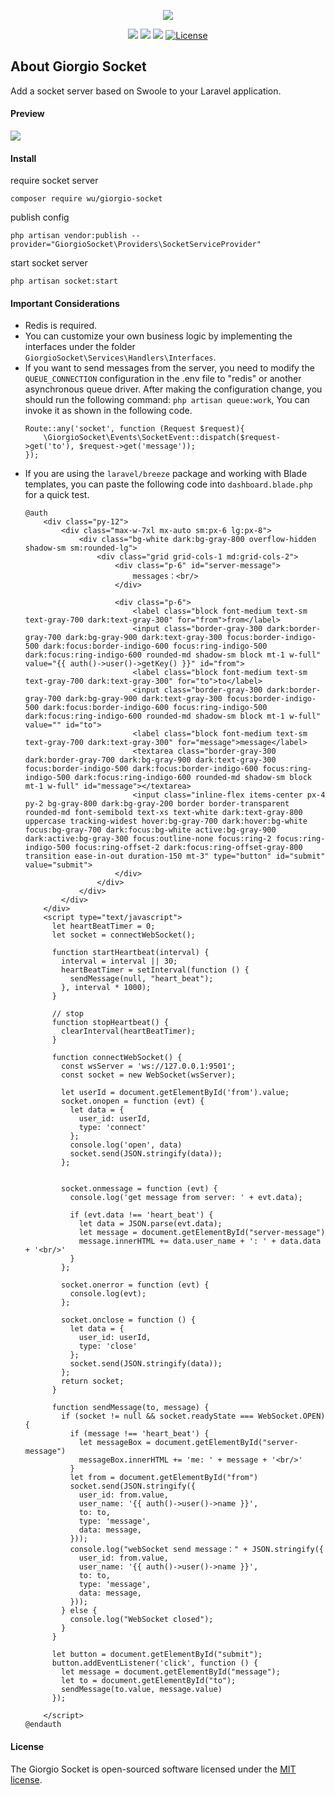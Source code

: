 <p align="center"><img src="https://m-finder.github.io/images/avatar.jpeg"></p>
<p align="center">
<img src="https://img.shields.io/badge/Author-m--finder-red">
<img src="https://img.shields.io/badge/Laravel-9.52.0-red">
<img src="https://img.shields.io/badge/Swoole-5.0.3-red">
<a href="https://packagist.org/packages/wu/giorgio-socket"><img src="https://img.shields.io/badge/License-MIT-green" alt="License"></a>
</p>

## About Giorgio Socket
Add a socket server based on Swoole to your Laravel application.

#### Preview
![](https://repository-images.githubusercontent.com/721082370/0240b5fa-69e2-4bf0-89f2-fbed407c2b54)


#### Install

require socket server
```
composer require wu/giorgio-socket
```

publish config
```
php artisan vendor:publish --provider="GiorgioSocket\Providers\SocketServiceProvider"
```

start socket server
```
php artisan socket:start
```

#### Important Considerations

* Redis is required.
* You can customize your own business logic by implementing the interfaces under the folder `GiorgioSocket\Services\Handlers\Interfaces`.
* If you want to send messages from the server, you need to modify the `QUEUE_CONNECTION` configuration in the .env file to "redis" or another asynchronous queue driver. After making the configuration change, you should run the following command: `php artisan queue:work`, You can invoke it as shown in the following code.
    ```
    Route::any('socket', function (Request $request){
        \GiorgioSocket\Events\SocketEvent::dispatch($request->get('to'), $request->get('message'));
    });
    ```
* If you are using the `laravel/breeze` package and working with Blade templates, you can paste the following code into `dashboard.blade.php` for a quick test.
  ```
  @auth
      <div class="py-12">
          <div class="max-w-7xl mx-auto sm:px-6 lg:px-8">
              <div class="bg-white dark:bg-gray-800 overflow-hidden shadow-sm sm:rounded-lg">
                  <div class="grid grid-cols-1 md:grid-cols-2">
                      <div class="p-6" id="server-message">
                          messages：<br/>
                      </div>

                      <div class="p-6">
                          <label class="block font-medium text-sm text-gray-700 dark:text-gray-300" for="from">from</label>
                          <input class="border-gray-300 dark:border-gray-700 dark:bg-gray-900 dark:text-gray-300 focus:border-indigo-500 dark:focus:border-indigo-600 focus:ring-indigo-500 dark:focus:ring-indigo-600 rounded-md shadow-sm block mt-1 w-full" value="{{ auth()->user()->getKey() }}" id="from">
                          <label class="block font-medium text-sm text-gray-700 dark:text-gray-300" for="to">to</label>
                          <input class="border-gray-300 dark:border-gray-700 dark:bg-gray-900 dark:text-gray-300 focus:border-indigo-500 dark:focus:border-indigo-600 focus:ring-indigo-500 dark:focus:ring-indigo-600 rounded-md shadow-sm block mt-1 w-full" value="" id="to">
                          <label class="block font-medium text-sm text-gray-700 dark:text-gray-300" for="message">message</label>
                          <textarea class="border-gray-300 dark:border-gray-700 dark:bg-gray-900 dark:text-gray-300 focus:border-indigo-500 dark:focus:border-indigo-600 focus:ring-indigo-500 dark:focus:ring-indigo-600 rounded-md shadow-sm block mt-1 w-full" id="message"></textarea>
                          <input class="inline-flex items-center px-4 py-2 bg-gray-800 dark:bg-gray-200 border border-transparent rounded-md font-semibold text-xs text-white dark:text-gray-800 uppercase tracking-widest hover:bg-gray-700 dark:hover:bg-white focus:bg-gray-700 dark:focus:bg-white active:bg-gray-900 dark:active:bg-gray-300 focus:outline-none focus:ring-2 focus:ring-indigo-500 focus:ring-offset-2 dark:focus:ring-offset-gray-800 transition ease-in-out duration-150 mt-3" type="button" id="submit" value="submit">
                      </div>
                  </div>
              </div>
          </div>
      </div>
      <script type="text/javascript">
        let heartBeatTimer = 0;
        let socket = connectWebSocket();

        function startHeartbeat(interval) {
          interval = interval || 30;
          heartBeatTimer = setInterval(function () {
            sendMessage(null, "heart_beat");
          }, interval * 1000);
        }

        // stop
        function stopHeartbeat() {
          clearInterval(heartBeatTimer);
        }

        function connectWebSocket() {
          const wsServer = 'ws://127.0.0.1:9501';
          const socket = new WebSocket(wsServer);

          let userId = document.getElementById('from').value;
          socket.onopen = function (evt) {
            let data = {
              user_id: userId,
              type: 'connect'
            };
            console.log('open', data)
            socket.send(JSON.stringify(data));
          };


          socket.onmessage = function (evt) {
            console.log('get message from server: ' + evt.data);

            if (evt.data !== 'heart_beat') {
              let data = JSON.parse(evt.data);
              let message = document.getElementById("server-message")
              message.innerHTML += data.user_name + ': ' + data.data + '<br/>'
            }
          };

          socket.onerror = function (evt) {
            console.log(evt);
          };

          socket.onclose = function () {
            let data = {
              user_id: userId,
              type: 'close'
            };
            socket.send(JSON.stringify(data));
          };
          return socket;
        }

        function sendMessage(to, message) {
          if (socket != null && socket.readyState === WebSocket.OPEN) {
            if (message !== 'heart_beat') {
              let messageBox = document.getElementById("server-message")
              messageBox.innerHTML += 'me: ' + message + '<br/>'
            }
            let from = document.getElementById("from")
            socket.send(JSON.stringify({
              user_id: from.value,
              user_name: '{{ auth()->user()->name }}',
              to: to,
              type: 'message',
              data: message,
            }));
            console.log("webSocket send message：" + JSON.stringify({
              user_id: from.value,
              user_name: '{{ auth()->user()->name }}',
              to: to,
              type: 'message',
              data: message,
            }));
          } else {
            console.log("WebSocket closed");
          }
        }

        let button = document.getElementById("submit");
        button.addEventListener('click', function () {
          let message = document.getElementById("message");
          let to = document.getElementById("to");
          sendMessage(to.value, message.value)
        });

      </script>
  @endauth
  ```
#### License

The Giorgio Socket is open-sourced software licensed under the [MIT license](https://opensource.org/licenses/MIT).
